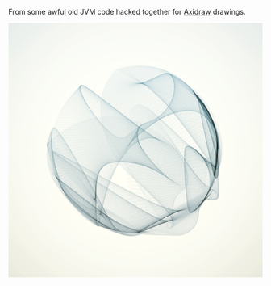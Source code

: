 From some awful old JVM code hacked together for [Axidraw](https://axidraw.com/) drawings.

![code_drawing_0001](images/code_drawing_0001.jpg)
